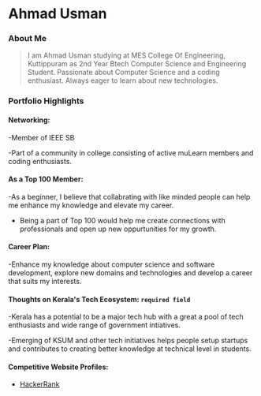 # Ahmad Usman

### About Me

> I am Ahmad Usman studying at MES College Of Engineering, Kuttippuram as 2nd Year Btech Computer Science and Engineering Student.
> Passionate about Computer Science and a coding enthusiast. Always eager to learn about new technologies.


### Portfolio Highlights


#### Networking: 

-Member of IEEE SB

-Part of a community in college consisting of active muLearn members and coding enthusiasts.


#### As a Top 100 Member: 
-As a beginner, I believe that collabrating with like minded people can help me enhance my knowledge and elevate my career.

- Being a part of Top 100 would help me create connections with professionals and open up new oppurtunities for my growth.


#### Career Plan: 
-Enhance my knowledge about computer science and software development, explore new domains and technologies and develop a career that suits my interests. 
 

#### Thoughts on Kerala's Tech Ecosystem: `required field`
-Kerala has a potential to be a major tech hub with a great a pool of tech enthusiasts and wide range of government intiatives.

-Emerging of KSUM and other tech initiatives helps people setup startups and contributes to creating better knowledge at technical level in students. 


#### Competitive Website Profiles:
- <a href="https://www.hackerrank.com/profile/ahmdusman_10" targer="blank">HackerRank</a>
